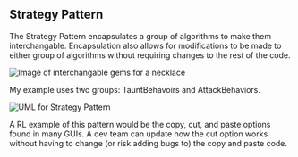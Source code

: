 ## Strategy Pattern

The Strategy Pattern encapsulates a group of algorithms to make them interchangable.  Encapsulation also allows for modifications to be made to either group of algorithms without requiring changes to the rest of the code. 

![Image of interchangable gems for a necklace](https://user-images.githubusercontent.com/22779199/36817294-a45e41a2-1cae-11e8-9897-c4395df13b10.jpg)

My example uses two groups: TauntBehavoirs and AttackBehaviors.  

![UML for Strategy Pattern](https://user-images.githubusercontent.com/22779199/34685707-42afc408-f477-11e7-9c25-6df959995c58.png)

A RL example of this pattern would be the copy, cut, and paste options found in many GUIs.  A dev team can update how the cut option works without having to change (or risk adding bugs to) the copy and paste code.
